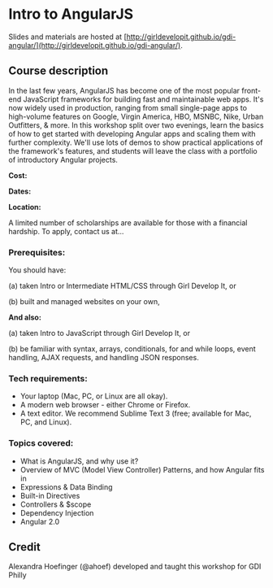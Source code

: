 # Intro to AngularJS

Slides and materials are hosted at [http://girldevelopit.github.io/gdi-angular/](http://girldevelopit.github.io/gdi-angular/).

## Course description

In the last few years, AngularJS has become one of the most popular front-end JavaScript frameworks for building fast and maintainable web apps. It's now widely used in production, ranging from small single-page apps to high-volume features on Google, Virgin America, HBO, MSNBC, Nike, Urban Outfitters, & more. In this workshop split over two evenings, learn the basics of how to get started with developing Angular apps and scaling them with further complexity. We'll use lots of demos to show practical applications of the framework's features, and students will leave the class with a portfolio of introductory Angular projects.

**Cost:**

**Dates:**

**Location:**

A limited number of scholarships are available for those with a financial hardship. To apply, contact us at...


### Prerequisites:

You should have:

(a) taken Intro or Intermediate HTML/CSS through Girl Develop It, or

(b) built and managed websites on your own,

**And also:**

(a) taken Intro to JavaScript through Girl Develop It, or

(b) be familiar with syntax, arrays, conditionals, for and while loops, event handling, AJAX requests, and handling JSON responses.


### Tech requirements:

 - Your laptop (Mac, PC, or Linux are all okay).
 - A modern web browser - either Chrome or Firefox.
 - A text editor. We recommend Sublime Text 3 (free; available for Mac, PC, and Linux).


### Topics covered:

 - What is AngularJS, and why use it?
 - Overview of MVC (Model View Controller) Patterns, and how Angular fits in
 - Expressions & Data Binding
 - Built-in Directives
 - Controllers & $scope
 - Dependency Injection
 - Angular 2.0

## Credit
Alexandra Hoefinger (@ahoef) developed and taught this workshop for GDI Philly
